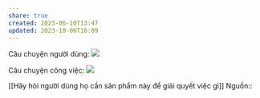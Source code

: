 ```yaml
---
share: true
created: 2023-06-10T13:47
updated: 2023-10-06T16:09
---
```

Câu chuyện người dùng:
![](https://miro.medium.com/v2/resize:fit:1400/format:webp/1*lwr2g0HvLOVr5IPVNoYxLg.png) 

Câu chuyện công việc:
![](https://miro.medium.com/v2/resize:fit:1400/format:webp/1*ua_egpJ6K1fCAQ_hY5UHAA.png) 

[[Hãy hỏi người dùng họ cần sản phẩm này để giải quyết việc gì]] 
Nguồn::
